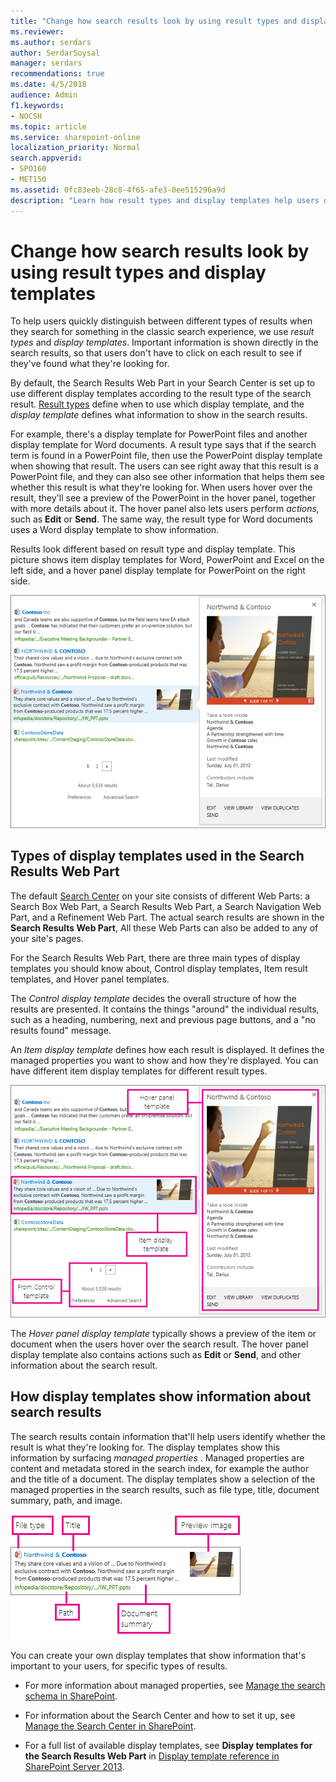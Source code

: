 ```yaml
---
title: "Change how search results look by using result types and display templates"
ms.reviewer: 
ms.author: serdars
author: SerdarSoysal
manager: serdars
recommendations: true
ms.date: 4/5/2018
audience: Admin
f1.keywords:
- NOCSH
ms.topic: article
ms.service: sharepoint-online
localization_priority: Normal
search.appverid:
- SPO160
- MET150
ms.assetid: 0fc83eeb-28c8-4f65-afe3-0ee515296a9d
description: "Learn how result types and display templates help users quickly distinguish between different types of search results in SharePoint."
---
```


# Change how search results look by using result types and display templates

To help users quickly distinguish between different types of results when they search for something in the classic search experience, we use *result types* and *display templates*. Important information is shown directly in the search results, so that users don't have to click on each result to see if they've found what they're looking for.
  
By default, the Search Results Web Part in your Search Center is set up to use different display templates according to the result type of the search result. [Result types](manage-result-types.md) define when to use which display template, and the *display template* defines what information to show in the search results.
  
For example, there's a display template for PowerPoint files and another display template for Word documents. A result type says that if the search term is found in a PowerPoint file, then use the PowerPoint display template when showing that result. The users can see right away that this result is a PowerPoint file, and they can also see other information that helps them see whether this result is what they're looking for. When users hover over the result, they'll see a preview of the PowerPoint in the hover panel, together with more details about it. The hover panel also lets users perform  *actions,*  such as **Edit** or **Send**. The same way, the result type for Word documents uses a Word display template to show information.
  
Results look different based on result type and display template. This picture shows item display templates for Word, PowerPoint and Excel on the left side, and a hover panel display template for PowerPoint on the right side.

![Shows different display templates depending on result type](media/29d9c7d2-82d3-483d-9aa9-e298c6b6b0b0.png)
  
## Types of display templates used in the Search Results Web Part
<a name="__toc358893940"> </a>

The default [Search Center](manage-search-center.md) on your site consists of different Web Parts: a Search Box Web Part, a Search Results Web Part, a Search Navigation Web Part, and a Refinement Web Part. The actual search results are shown in the **Search Results Web Part**, All these Web Parts can also be added to any of your site's pages.
  
For the Search Results Web Part, there are three main types of display templates you should know about, Control display templates, Item result templates, and Hover panel templates.
  
The  *Control display template*  decides the overall structure of how the results are presented. It contains the things "around" the individual results, such as a heading, numbering, next and previous page buttons, and a "no results found" message.
  
An  *Item display template*  defines how each result is displayed. It defines the managed properties you want to show and how they're displayed. You can have different item display templates for different result types.
  
![Display template types for search results](media/b780c116-22b4-4138-9da9-a9026f32f8c5.png)
  
The  *Hover panel display template*  typically shows a preview of the item or document when the users hover over the search result. The hover panel display template also contains actions such as **Edit** or **Send**, and other information about the search result.
  
## How display templates show information about search results
<a name="__toc358885097"> </a>

The search results contain information that'll help users identify whether the result is what they're looking for. The display templates show this information by surfacing  *managed properties*  . Managed properties are content and metadata stored in the search index, for example the author and the title of a document. The display templates show a selection of the managed properties in the search results, such as file type, title, document summary, path, and image.
  
![The item display template surfaces information from managed properties](media/d9835a2c-db5c-4725-b3e3-9476ac505f4e.png)
  
You can create your own display templates that show information that's important to your users, for specific types of results.
  
- For more information about managed properties, see [Manage the search schema in SharePoint](manage-search-schema.md).
    
- For information about the Search Center and how to set it up, see [Manage the Search Center in SharePoint](manage-search-center.md).
    
- For a full list of available display templates, see **Display templates for the Search Results Web Part** in [Display template reference in SharePoint Server 2013](../SharePointServer/technical-reference/display-template-reference-in-sharepoint-server.md).